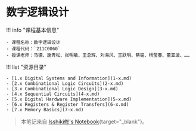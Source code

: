 # 数字逻辑设计

!!! info "课程基本信息"

    - 课程名称：数字逻辑设计
    - 课程代码：`211C0060`
    - 授课老师：马德、施青松、张明敏、王总辉、刘海风、王跃明、蔡铭、杨莹春、董亚波、……

!!! list "资源目录"

    - [1.x Digital Systems and Information](1-x.md)
    - [2.x Combinational Logic Circuits](2-x.md)
    - [3.x Combinational Logic Design](3-x.md)
    - [4.x Sequential Circuits](4-x.md)
    - [5.x Digital Hardware Implementation](5-x.md)
    - [6.x Registers & Register Transfers](6-x.md)
    - [7.x Memory Basics](7-x.md)

> 本笔记来自 [Isshiki修's Notebook](https://note.isshikih.top/cour_note/D2QD_DigitalDesign/){target="_blank"}。